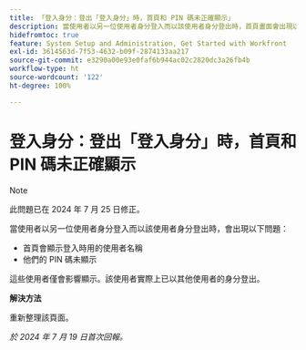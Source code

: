 ```yaml
---
title: 「登入身分：登出「登入身分」時，首頁和 PIN 碼未正確顯示」
description: 當使用者以另一位使用者身分登入而以該使用者身分登出時，首頁畫面會出現以下問題。
hidefromtoc: true
feature: System Setup and Administration, Get Started with Workfront
exl-id: 3614563d-7f53-4632-b09f-2874133aa217
source-git-commit: e3290a00e93e0faf6b944ac02c2820dc3a26fb4b
workflow-type: ht
source-wordcount: '122'
ht-degree: 100%

---
```


# 登入身分：登出「登入身分」時，首頁和 PIN 碼未正確顯示

>[!NOTE]
>
>此問題已在 2024 年 7 月 25 日修正。

當使用者以另一位使用者身分登入而以該使用者身分登出時，會出現以下問題：

* 首頁會顯示登入時用的使用者名稱
* 他們的 PIN 碼未顯示

這些使用者僅會影響顯示。該使用者實際上已以其他使用者的身分登出。

**解決方法**

重新整理該頁面。

_於 2024 年 7 月 19 日首次回報。_
